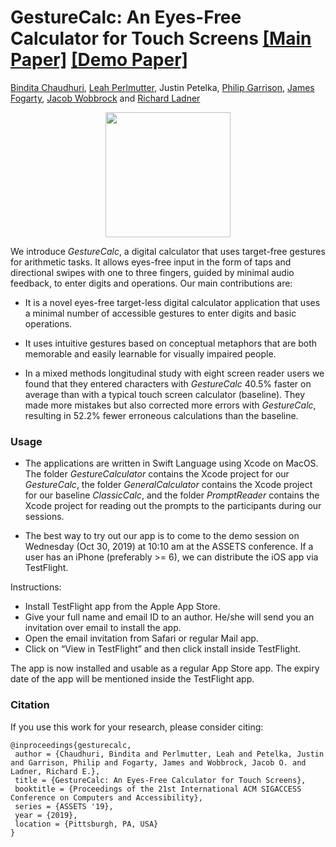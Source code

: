 # GestureCalc: An Eyes-Free Calculator for Touch Screens [[Main Paper]](https://homes.cs.washington.edu/~bindita/papers/gesturecalc_assets19.pdf) [[Demo Paper]](https://homes.cs.washington.edu/~bindita/papers/gesturecalc_assets19_demo.pdf)


[Bindita Chaudhuri](https://homes.cs.washington.edu/~bindita/), [Leah Perlmutter](https://homes.cs.washington.edu/~lrperlmu/), Justin Petelka, [Philip Garrison](https://philipgarrison.com/), [James Fogarty](https://homes.cs.washington.edu/~jfogarty/), [Jacob Wobbrock](https://faculty.washington.edu/wobbrock/) and [Richard Ladner](https://www.cs.washington.edu/people/faculty/ladner)

<p align="center"> 
<img src="https://homes.cs.washington.edu/~bindita/images/gesturecalcproject.gif" width="200px">
</p>

We introduce <i>GestureCalc</i>, a digital calculator that uses target-free gestures for arithmetic tasks. It allows eyes-free input in the form of taps and directional swipes with one to three fingers, guided by minimal audio feedback, to enter digits and operations. Our main contributions are:

* It is a novel eyes-free target-less digital calculator application that uses a minimal number of accessible gestures to enter digits and basic operations.

* It uses intuitive gestures based on conceptual metaphors that are both memorable and easily learnable for visually impaired people.

* In a mixed methods longitudinal study with eight screen reader users we found that they  entered characters with <i>GestureCalc</i> 40.5\% faster on average than with a typical touch screen calculator (baseline). They made more mistakes but also corrected more errors with <i>GestureCalc</i>, resulting in 52.2\% fewer erroneous calculations than the baseline.

### Usage

* The applications are written in Swift Language using Xcode on MacOS. The folder <i>GestureCalculator</i> contains the Xcode project for our <i>GestureCalc</i>, the folder <i>GeneralCalculator</i> contains the Xcode project for our baseline <i>ClassicCalc</i>, and the folder <i>PromptReader</i> contains the Xcode project for reading out the prompts to the participants during our sessions.

* The best way to try out our app is to come to the demo session on Wednesday (Oct 30, 2019) at 10:10 am at the ASSETS conference. If a user has an iPhone (preferably >= 6), we can distribute the iOS app via TestFlight.

Instructions:

* Install TestFlight app from the Apple App Store.
* Give your full name and email ID to an author. He/she will send you an invitation over email to install the app.
* Open the email invitation from Safari or regular Mail app.
* Click on “View in TestFlight” and then click install inside TestFlight. 

The app is now installed and usable as a regular App Store app. The expiry date of the app will be mentioned inside the TestFlight app.


### Citation
If you use this work for your research, please consider citing:
```
@inproceedings{gesturecalc,
 author = {Chaudhuri, Bindita and Perlmutter, Leah and Petelka, Justin and Garrison, Philip and Fogarty, James and Wobbrock, Jacob O. and Ladner, Richard E.},
 title = {GestureCalc: An Eyes-Free Calculator for Touch Screens},
 booktitle = {Proceedings of the 21st International ACM SIGACCESS Conference on Computers and Accessibility},
 series = {ASSETS '19},
 year = {2019},
 location = {Pittsburgh, PA, USA}
}
```
